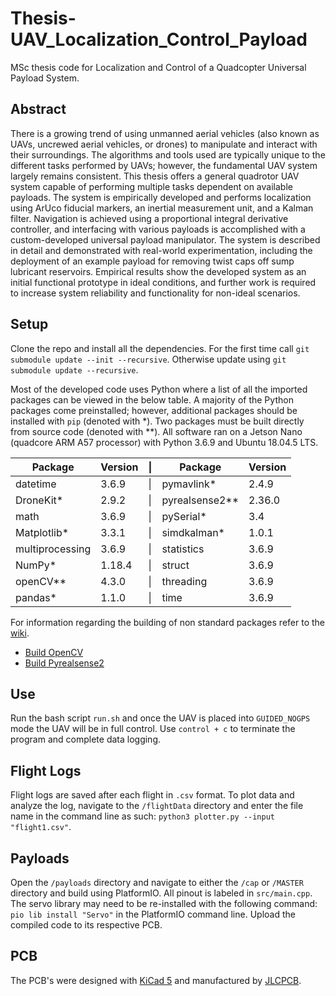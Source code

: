 # Thesis-UAV_Localization_Control_Payload
MSc thesis code for Localization and Control of a Quadcopter Universal Payload System.

## Abstract
There is a growing trend of using unmanned aerial vehicles (also known as UAVs, uncrewed aerial vehicles, or drones) to manipulate and interact with their surroundings. The algorithms and tools used are typically unique to the different tasks performed by UAVs; however, the fundamental UAV system largely remains consistent. This thesis offers a general quadrotor UAV system capable of performing multiple tasks dependent on available payloads. The system is empirically developed and performs localization using ArUco fiducial markers, an inertial measurement unit, and a Kalman filter. Navigation is achieved using a proportional integral derivative controller, and interfacing with various payloads is accomplished with a custom-developed universal payload manipulator. The system is described in detail and demonstrated with real-world experimentation, including the deployment of an example payload for removing twist caps off sump lubricant reservoirs. Empirical results show the developed system as an initial functional prototype in ideal conditions, and further work is required to increase system reliability and functionality for non-ideal scenarios.

## Setup
Clone the repo and install all the dependencies. For the first time call
`git submodule update --init --recursive`. Otherwise update using `git submodule update --recursive`.

Most of the developed code uses Python where a list of all the imported packages can be viewed in the below table. A majority of the Python packages come preinstalled; however, additional packages should be installed with `pip` (denoted with *). Two packages must be built directly from source code (denoted with **). All software ran on a Jetson Nano (quadcore ARM A57 processor) with Python 3.6.9 and Ubuntu 18.04.5 LTS.

| Package         |Version | \| | Package        |Version |
|-----------------|--------|----|----------------|--------|
| datetime        | 3.6.9  | \| | pymavlink*     | 2.4.9  |
| DroneKit*       | 2.9.2  | \| | pyrealsense2** | 2.36.0 |
| math            | 3.6.9  | \| | pySerial*      | 3.4    |
| Matplotlib*     | 3.3.1  | \| | simdkalman*    | 1.0.1  |
| multiprocessing | 3.6.9  | \| | statistics     | 3.6.9  |
| NumPy*          | 1.18.4 | \| | struct         | 3.6.9  |
| openCV**        | 4.3.0  | \| | threading      | 3.6.9  |
| pandas*         | 1.1.0  | \| | time           | 3.6.9  |

For information regarding the building of non standard packages refer to the [wiki](https://github.com/MarkSherstan/UAV-Sampling-Control-System/wiki).
* [Build OpenCV](https://github.com/MarkSherstan/UAV-Sampling-Control-System/wiki/Build-OpenCV)
* [Build Pyrealsense2](https://github.com/MarkSherstan/UAV-Sampling-Control-System/wiki/Build-Pyrealsense2)

## Use  
Run the bash script `run.sh` and once the UAV is placed into `GUIDED_NOGPS` mode the UAV will be in full control. Use `control + c` to terminate the program and complete data logging.

## Flight Logs 
Flight logs are saved after each flight in `.csv` format. To plot data and analyze the log, navigate to the `/flightData` directory and enter the file name in the command line as such: `python3 plotter.py --input "flight1.csv"`.

## Payloads
Open the `/payloads` directory and navigate to either the `/cap` or `/MASTER` directory and build using PlatformIO. All pinout is labeled in `src/main.cpp`. The servo library may need to be re-installed with the following command: `pio lib install "Servo"` in the PlatformIO command line. Upload the compiled code to its respective PCB. 

## PCB
The PCB's were designed with [KiCad 5](https://kicad-pcb.org/download/) and manufactured by [JLCPCB](https://jlcpcb.com).
